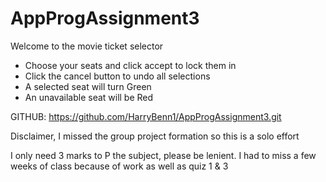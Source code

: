# AppProgAssignment3

Welcome to the movie ticket selector

- Choose your seats and click accept to lock them in
- Click the cancel button to undo all selections
- A selected seat will turn Green
- An unavailable seat will be Red



GITHUB:
https://github.com/HarryBenn1/AppProgAssignment3.git








Disclaimer, I missed the group project formation so this is a solo effort

I only need 3 marks to P the subject, please be lenient. I had to miss a few weeks of class because of work as well as quiz 1 & 3


